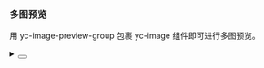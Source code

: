 ### 多图预览

用 <yc-tag> yc-image-preview-group </yc-tag> 包裹 <yc-tag> yc-image </yc-tag> 组件即可进行多图预览。

<div class="cell-demo vp-raw">
  <yc-image-preview-group infinite>
    <yc-space>
      <yc-image
        src="https://p1-arco.byteimg.com/tos-cn-i-uwbnlip3yd/cd7a1aaea8e1c5e3d26fe2591e561798.png~tplv-uwbnlip3yd-webp.webp"
        width="200" />
      <yc-image
        src="https://p1-arco.byteimg.com/tos-cn-i-uwbnlip3yd/6480dbc69be1b5de95010289787d64f1.png~tplv-uwbnlip3yd-webp.webp"
        width="200" />
      <yc-image
        src="https://p1-arco.byteimg.com/tos-cn-i-uwbnlip3yd/0265a04fddbd77a19602a15d9d55d797.png~tplv-uwbnlip3yd-webp.webp"
        width="200" />
      <yc-image
        src="https://p1-arco.byteimg.com/tos-cn-i-uwbnlip3yd/24e0dd27418d2291b65db1b21aa62254.png~tplv-uwbnlip3yd-webp.webp"
        width="200" />
    </yc-space>
  </yc-image-preview-group>
</div>

<details>
<summary>
 <button class="code-btn"  >
    <icon-code />
 </button>
</summary>

```vue
<template>
  <yc-image-preview-group infinite>
    <yc-space>
      <yc-image
        src="https://p1-arco.byteimg.com/tos-cn-i-uwbnlip3yd/cd7a1aaea8e1c5e3d26fe2591e561798.png~tplv-uwbnlip3yd-webp.webp"
        width="200" />
      <yc-image
        src="https://p1-arco.byteimg.com/tos-cn-i-uwbnlip3yd/6480dbc69be1b5de95010289787d64f1.png~tplv-uwbnlip3yd-webp.webp"
        width="200" />
      <yc-image
        src="https://p1-arco.byteimg.com/tos-cn-i-uwbnlip3yd/0265a04fddbd77a19602a15d9d55d797.png~tplv-uwbnlip3yd-webp.webp"
        width="200" />
      <yc-image
        src="https://p1-arco.byteimg.com/tos-cn-i-uwbnlip3yd/24e0dd27418d2291b65db1b21aa62254.png~tplv-uwbnlip3yd-webp.webp"
        width="200" />
    </yc-space>
  </yc-image-preview-group>
</template>
```

</details>
